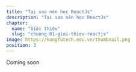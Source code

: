 ```yaml
---
title: "Tại sao nên học ReactJs"
description: "Tại sao nên học ReactJs"
chapter:
  name: "Giới thiệu"
  slug: "chuong-01-gioi-thieu-reactjs"
image: https://kungfutech.edu.vn/thumbnail.png
position: 3
---
```


Coming soon
